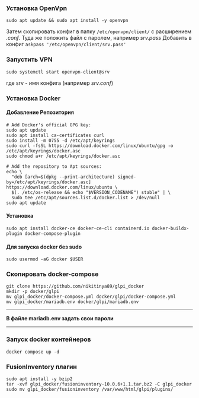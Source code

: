 ### Установка OpenVpn
```
sudo apt update && sudo apt install -y openvpn
```
Затем скопировать конфиг в папку `/etc/openvpn/client/` с расширением *.conf*. Туда же положить файл с паролем, например *srv.pass*
Добавить в конфиг `askpass '/etc/openvpn/client/srv.pass'`
### Запустить VPN
```
sudo systemctl start openvpn-client@srv
```
где srv - имя конфига (например *srv.conf*)
### Установка Docker
#### Добавление Репозитория
```
# Add Docker's official GPG key:
sudo apt update
sudo apt install ca-certificates curl
sudo install -m 0755 -d /etc/apt/keyrings
sudo curl -fsSL https://download.docker.com/linux/ubuntu/gpg -o /etc/apt/keyrings/docker.asc
sudo chmod a+r /etc/apt/keyrings/docker.asc

# Add the repository to Apt sources:
echo \
  "deb [arch=$(dpkg --print-architecture) signed-by=/etc/apt/keyrings/docker.asc] https://download.docker.com/linux/ubuntu \
  $(. /etc/os-release && echo "$VERSION_CODENAME") stable" | \
  sudo tee /etc/apt/sources.list.d/docker.list > /dev/null
sudo apt update
```
#### Установка
```
sudo apt install docker-ce docker-ce-cli containerd.io docker-buildx-plugin docker-compose-plugin
```
#### Для запуска docker без sudo
```
sudo usermod -aG docker $USER
```
### Скопировать docker-compose
```
git clone https://github.com/nikitinya89/glpi_docker
mkdir -p docker/glpi
mv glpi_docker/docker-compose.yml docker/glpi/docker-compose.yml
mv glpi_docker/mariadb.env docker/glpi/mariadb.env
```
---
**В файле mariadb.env задать свои пароли**

---
### Запуск docker контейнеров
```
docker compose up -d
```
### FusionInventory плагин
```
sudo apt install -y bzip2
tar -xvf glpi_docker/fusioninventory-10.0.6+1.1.tar.bz2 -C glpi_docker
sudo mv glpi_docker/fusioninventory /var/www/html/glpi/plugins/
```
